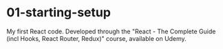 # 01-starting-setup
My first React code. Developed through the "React - The Complete Guide (incl Hooks, React Router, Redux)" course, available on Udemy.
